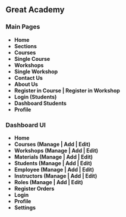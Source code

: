 

## Great Academy



### Main Pages

- **Home**
- **Sections**
- **Courses**
- **Single Course**
- **Workshops**
- **Single Workshop**
- **Contact Us**
- **About Us**
- **Register in Course | Register in Workshop**
- **Login (Students)**
- **Dashboard Students**
- **Profile**

### Dashboard UI
- **Home**
- **Courses (Manage | Add | Edit)**
- **Workshops (Manage | Add | Edit)**
- **Materials (Manage | Add | Edit)**
- **Students (Manage | Add | Edit)**
- **Employee (Manage | Add | Edit)**
- **Instructors (Manage | Add | Edit)**
- **Roles (Manage | Add | Edit)**
- **Register Orders**
- **Login**
- **Profile**
- **Settings**


